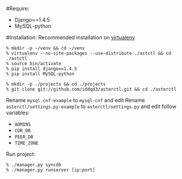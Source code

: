 #Require:
- Django==1.4.5
- MySQL-python

#Installation:
Recommended installation on [virtualenv](http://www.virtualenv.org/)

    % mkdir -p ~/venv && cd ~/venv
    % virtualenv --no-site-packages --use-distribute ./astctl && cd ./astctl
    % source bin/activate
    % pip install django==1.4.5
    % pip install MySQL-python

    % mkdir -p ./projects && cd ./projects
    % git clone git://github.com/iddqd3/asterctl.git && cd ./asterctl

Rename `mysql.cnf-example` to `mysql-cnf` and edit
Rename `asterctl/settings.py-example` to `asterctl/settings.py` and edit follow variables:
- `ADMINS`
- `CDR_DB`
- `PEER_DB`
- `TIME_ZONE`

Run project:

    % ./manager.py syncdb
    % ./manager.py runserver [ip:port]

